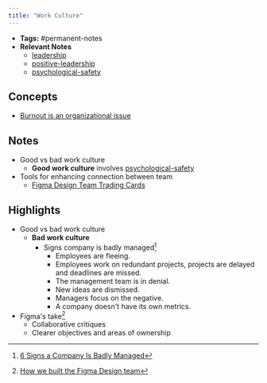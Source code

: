 ```yaml
---
title: "Work Culture"
---
```


- **Tags:** #permanent-notes 
- **Relevant Notes**
	- [leadership](moc/leadership.md)
	- [positive-leadership](notes/positive-leadership.md)
	- [psychological-safety](notes/psychological-safety.md)

## Concepts
- [Burnout is an organizational issue](notes/burnout-organizational-issue.md)

## Notes

- Good vs bad work culture
	- **Good work culture** involves [psychological-safety](notes/psychological-safety.md)
- Tools for enhancing connection between team
	- [Figma Design Team Trading Cards](https://www.figma.com/community/file/814575098768004426)

## Highlights
- Good vs bad work culture
	- **Bad work culture**
		- Signs company is badly managed[^2]
			- Employees are fleeing.
			- Employees work on redundant projects, projects are delayed and deadlines are missed.
			- The management team is in denial.
			- New ideas are dismissed.
			- Managers focus on the negative.
			- A company doesn't have its own metrics.
- Figma's take[^1]
	- Collaborative critiques
	- Clearer objectives and areas of ownership

[^1]: [How we built the Figma Design team](https://www.figma.com/blog/how-we-built-the-figma-design-team/)
[^2]: [6 Signs a Company Is Badly Managed](https://www.shrm.org/resourcesandtools/hr-topics/people-managers/pages/badly-managed-companies-.aspx)